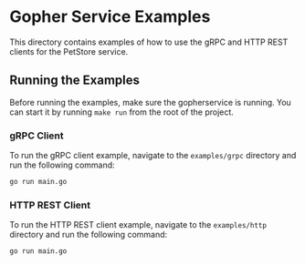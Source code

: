 # Gopher Service Examples

This directory contains examples of how to use the gRPC and HTTP REST clients for the PetStore service.

## Running the Examples

Before running the examples, make sure the gopherservice is running. You can start it by running `make run` from the root of the project.

### gRPC Client

To run the gRPC client example, navigate to the `examples/grpc` directory and run the following command:

```bash
go run main.go
```

### HTTP REST Client

To run the HTTP REST client example, navigate to the `examples/http` directory and run the following command:

```bash
go run main.go
```
